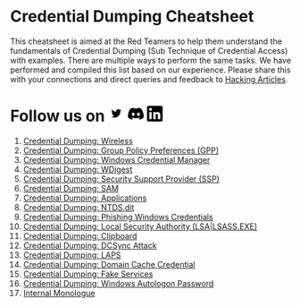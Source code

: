 # Credential Dumping Cheatsheet

This cheatsheet is aimed at the Red Teamers to help them understand the fundamentals of Credential Dumping (Sub Technique of Credential Access) with examples. There are multiple ways to perform the same tasks. We have performed and compiled this list based on our experience. Please share this with your connections and direct queries and feedback to [Hacking Articles](https://twitter.com/hackinarticles).

[1.5]: https://raw.githubusercontent.com/Ignitetechnologies/Windows-Privilege-Escalation/main/linked.png
[1.6]: https://www.linkedin.com/company/hackingarticles/
[1.3]: https://raw.githubusercontent.com/Ignitetechnologies/Windows-Privilege-Escalation/main/discord.png
[1.4]: https://discord.com/invite/kyKvXwK4Bk
[1.1]: https://raw.githubusercontent.com/Ignitetechnologies/Windows-Privilege-Escalation/main/twitter.png
[1]: http://www.twitter.com/hackinarticles
# Follow us on [![alt text][1.1]][1] [![alt text][1.3]][1.4] [![alt text][1.5]][1.6]

1. [Credential Dumping: Wireless](https://www.hackingarticles.in/credential-dumping-wireless/)
2. [Credential Dumping: Group Policy Preferences (GPP)](https://www.hackingarticles.in/credential-dumping-group-policy-preferences-gpp/)
3. [Credential Dumping: Windows Credential Manager](https://www.hackingarticles.in/credential-dumping-windows-credential-manager/)
4. [Credential Dumping: WDigest](https://www.hackingarticles.in/credential-dumping-wdigest/)
5. [Credential Dumping: Security Support Provider (SSP)](https://www.hackingarticles.in/credential-dumping-security-support-provider-ssp/)
6. [Credential Dumping: SAM](https://www.hackingarticles.in/credential-dumping-sam/)
7. [Credential Dumping: Applications](https://www.hackingarticles.in/credential-dumping-applications/)
8. [Credential Dumping: NTDS.dit](https://www.hackingarticles.in/credential-dumping-ntds-dit/)
9. [Credential Dumping: Phishing Windows Credentials](https://www.hackingarticles.in/credential-dumping-phishing-windows-credentials/)
10. [Credential Dumping: Local Security Authority (LSA|LSASS.EXE)](https://www.hackingarticles.in/credential-dumping-local-security-authority-lsalsass-exe/)
11. [Credential Dumping: Clipboard](https://www.hackingarticles.in/credential-dumping-clipboard/)
12. [Credential Dumping: DCSync Attack](https://www.hackingarticles.in/credential-dumping-dcsync-attack/)
13. [Credential Dumping: LAPS](https://www.hackingarticles.in/credential-dumpinglaps/)
14. [Credential Dumping: Domain Cache Credential](https://www.hackingarticles.in/credential-dumping-domain-cache-credential/)
15. [Credential Dumping: Fake Services](https://www.hackingarticles.in/credential-dumping-fake-services/)
16. [Credential Dumping: Windows Autologon Password](https://www.hackingarticles.in/credential-dumping-windows-autologon-password/)
17. [Internal Monologue](https://www.hackingarticles.in/ntlm-downgrade-attack-internal-monologue/)
